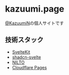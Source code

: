 # kazuumi.page

[@KazuumiN](https://github.com/KazuumiN)の個人サイトです

## 技術スタック

- [SvelteKit](https://kit.svelte.jp/)
- [shadcn-svelte](https://www.shadcn-svelte.com/)
- [NILTO](https://www.nilto.com/)
- [Cloudflare Pages](https://pages.cloudflare.com/)
